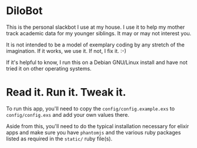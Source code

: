 # DiloBot

This is the personal slackbot I use at my house. I use it to help my mother track academic data for my younger siblings. It may or may not interest you.

It is not intended to be a model of exemplary coding by any stretch of the imagination. If it works, we use it. If not, I fix it. :-)

If it's helpful to know, I run this on a Debian GNU/Linux install and have not tried it on other operating systems.

# Read it. Run it. Tweak it.

To run this app, you'll need to copy the `config/config.example.exs` to `config/config.exs` and add your own values there.

Aside from this, you'll need to do the typical installation necessary for elixir apps and make sure you have `phantomjs` and the various ruby packages listed as required in the `static/` ruby file(s).
